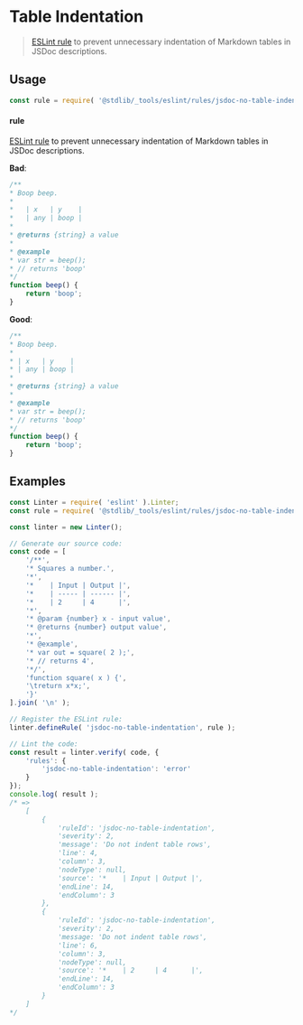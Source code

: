 <!--

@license Apache-2.0

Copyright (c) 2018 The Stdlib Authors.

Licensed under the Apache License, Version 2.0 (the "License");
you may not use this file except in compliance with the License.
You may obtain a copy of the License at

   http://www.apache.org/licenses/LICENSE-2.0

Unless required by applicable law or agreed to in writing, software
distributed under the License is distributed on an "AS IS" BASIS,
WITHOUT WARRANTIES OR CONDITIONS OF ANY KIND, either express or implied.
See the License for the specific language governing permissions and
limitations under the License.

-->

# Table Indentation

> [ESLint rule][eslint-rules] to prevent unnecessary indentation of Markdown tables in JSDoc descriptions.

<section class="intro">

</section>

<!-- /.intro -->

<section class="usage">

## Usage

```javascript
const rule = require( '@stdlib/_tools/eslint/rules/jsdoc-no-table-indentation' );
```

#### rule

[ESLint rule][eslint-rules] to prevent unnecessary indentation of Markdown tables in JSDoc descriptions.

**Bad**:

<!-- eslint-disable stdlib/jsdoc-no-table-indentation, stdlib/jsdoc-no-paragraph-content-indent, stdlib/jsdoc-markdown-remark -->

```javascript
/**
* Boop beep.
*
*   | x   | y    |
*   | any | boop |
*
* @returns {string} a value
*
* @example
* var str = beep();
* // returns 'boop'
*/
function beep() {
    return 'boop';
}
```

**Good**:

```javascript
/**
* Boop beep.
*
* | x   | y    |
* | any | boop |
*
* @returns {string} a value
*
* @example
* var str = beep();
* // returns 'boop'
*/
function beep() {
    return 'boop';
}
```

</section>

<!-- /.usage -->

<section class="examples">

## Examples

<!-- eslint no-undef: "error" -->

```javascript
const Linter = require( 'eslint' ).Linter;
const rule = require( '@stdlib/_tools/eslint/rules/jsdoc-no-table-indentation' );

const linter = new Linter();

// Generate our source code:
const code = [
    '/**',
    '* Squares a number.',
    '*',
    '*    | Input | Output |',
    '*    | ----- | ------ |',
    '*    | 2     | 4      |',
    '*',
    '* @param {number} x - input value',
    '* @returns {number} output value',
    '*',
    '* @example',
    '* var out = square( 2 );',
    '* // returns 4',
    '*/',
    'function square( x ) {',
    '\treturn x*x;',
    '}'
].join( '\n' );

// Register the ESLint rule:
linter.defineRule( 'jsdoc-no-table-indentation', rule );

// Lint the code:
const result = linter.verify( code, {
    'rules': {
        'jsdoc-no-table-indentation': 'error'
    }
});
console.log( result );
/* =>
    [
        {
            'ruleId': 'jsdoc-no-table-indentation',
            'severity': 2,
            'message': 'Do not indent table rows',
            'line': 4,
            'column': 3,
            'nodeType': null,
            'source': '*    | Input | Output |',
            'endLine': 14,
            'endColumn': 3
        },
        {
            'ruleId': 'jsdoc-no-table-indentation',
            'severity': 2,
            'message: 'Do not indent table rows',
            'line': 6,
            'column': 3,
            'nodeType': null,
            'source': '*    | 2     | 4      |',
            'endLine': 14,
            'endColumn': 3
        }
    ]
*/
```

</section>

<!-- /.examples -->

<!-- Section for related `stdlib` packages. Do not manually edit this section, as it is automatically populated. -->

<section class="related">

</section>

<!-- /.related -->

<!-- Section for all links. Make sure to keep an empty line after the `section` element and another before the `/section` close. -->

<section class="links">

[eslint-rules]: https://eslint.org/docs/developer-guide/working-with-rules

</section>

<!-- /.links -->
